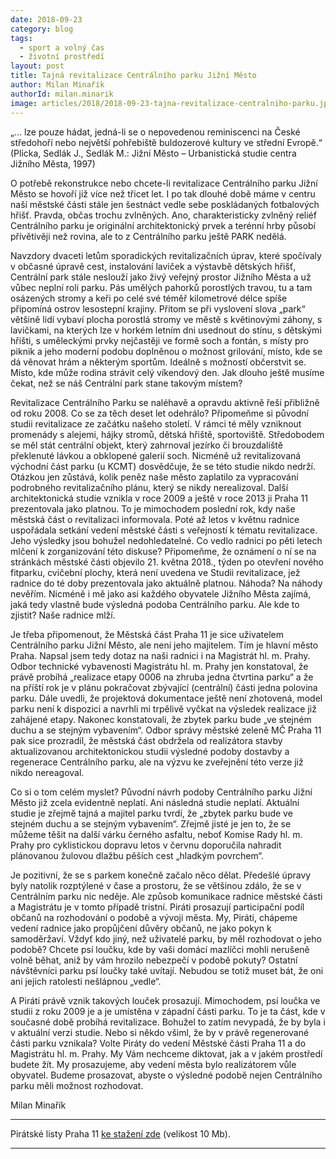 ```yaml
---
date: 2018-09-23
category: blog
tags:
  - sport a volný čas
  - životní prostředí
layout: post
title: Tajná revitalizace Centrálního parku Jižní Město
author: Milan Minařík
authorId: milan.minarik
image: articles/2018/2018-09-23-tajna-revitalizace-centralniho-parku.jpg
---
```


„... lze pouze hádat, jedná-li se o nepovedenou reminiscenci na České středohoří nebo největší pohřebiště buldozerové kultury ve střední Evropě.“ (Plicka, Sedlák J., Sedlák M.: Jižní Město – Urbanistická studie centra Jižního Města, 1997)

O potřebě rekonstrukce nebo chcete-li revitalizace Centrálního parku Jižní Město se hovoří již více než třicet let. I po tak dlouhé době máme v centru naší městské části stále jen šestnáct vedle sebe poskládaných fotbalových hřišť. Pravda, občas trochu zvlněných. Ano, charakteristicky zvlněný reliéf Centrálního parku je originální architektonický prvek a terénní hrby působí přívětivěji než rovina, ale to z Centrálního parku ještě PARK nedělá.

Navzdory dvaceti letům sporadických revitalizačních úprav, které spočívaly v občasné úpravě cest, instalování laviček a výstavbě dětských hřišť, Centrální park stále neslouží jako živý veřejný prostor Jižního Města a už vůbec neplní roli parku. Pás umělých pahorků porostlých travou, tu a tam osázených stromy a keři po celé své téměř kilometrové délce spíše připomíná ostrov lesostepní krajiny. Přitom se při vyslovení slova „park“ většině lidí vybaví plocha porostlá stromy ve městě s květinovými záhony, s lavičkami, na kterých lze v horkém letním dni usednout do stínu, s dětskými hřišti, s uměleckými prvky nejčastěji ve formě soch a fontán, s místy pro piknik a jeho moderní podobu doplněnou o možnost grilování, místo, kde se dá věnovat hrám a některým sportům. Ideálně s možností občerstvit se. Místo, kde může rodina strávit celý víkendový den. Jak dlouho ještě musíme čekat, než se náš Centrální park stane takovým místem?

Revitalizace Centrálního Parku se naléhavě a opravdu aktivně řeší přibližně od roku 2008. Co se za těch deset let odehrálo? Připomeňme si původní studii revitalizace ze začátku našeho století. V rámci té měly vzniknout promenády s alejemi, hájky stromů, dětská hřiště, sportoviště. Středobodem se měl stát centrální objekt, který zahrnoval jezírko či brouzdaliště překlenuté lávkou a obklopené galerií soch. Nicméně už revitalizovaná východní část parku (u KCMT) dosvědčuje, že se této studie nikdo nedrží. Otázkou jen zůstává, kolik peněz naše město zaplatilo za vypracování podrobného revitalizačního plánu, který se nikdy nerealizoval.
Další architektonická studie vznikla v roce 2009 a ještě v roce 2013 ji Praha 11 prezentovala jako platnou. To je mimochodem poslední rok, kdy naše městská část o revitalizaci informovala. Poté až letos v květnu radnice uspořádala setkání vedení městské části s veřejností k tématu revitalizace. Jeho výsledky jsou bohužel nedohledatelné. Co vedlo radnici po pěti letech mlčení k zorganizování této diskuse? Připomeňme, že oznámení o ní se na stránkách městské části objevilo 21. května 2018., týden po otevření nového fitparku, cvičební plochy, která není uvedena ve Studii revitalizace, jež radnice do té doby prezentovala jako aktuálně platnou. Náhoda?
Na náhody nevěřím. Nicméně i mě jako asi každého obyvatele Jižního Města zajímá, jaká tedy vlastně bude výsledná podoba Centrálního parku. Ale kde to zjistit? Naše radnice mlží. 

Je třeba připomenout, že Městská část Praha 11 je sice uživatelem Centrálního parku Jižní Město, ale není jeho majitelem. Tím je hlavní město Praha. Napsal jsem tedy dotaz na naši radnici i na Magistrát hl. m. Prahy. Odbor technické vybavenosti Magistrátu hl. m. Prahy jen konstatoval, že právě probíhá „realizace etapy 0006 
na zhruba jedna čtvrtina parku“ a že na příští rok je v plánu pokračovat zbývající (centrální) části jedna polovina parku. Dále uvedli, že projektová dokumentace ještě není zhotovená, model parku není k dispozici a navrhli mi trpělivě vyčkat 
na výsledek realizace již zahájené etapy. Nakonec konstatovali, že zbytek parku bude 
„ve stejném duchu a se stejným vybavením“. Odbor správy městské zeleně MČ Praha 11 pak sice prozradil, že městská část obdržela od realizátora stavby aktualizovanou architektonickou studii výsledné podoby dostavby a regenerace Centrálního parku, ale na výzvu ke zveřejnění této verze již nikdo nereagoval.

Co si o tom celém myslet? Původní návrh podoby Centrálního parku Jižní Město již zcela evidentně neplatí. Ani následná studie neplatí. Aktuální studie je zřejmě tajná a majitel parku tvrdí, že „zbytek parku bude ve stejném duchu a se stejným vybavením“. Zřejmě jisté je jen to, že se můžeme těšit na další várku černého asfaltu, neboť Komise Rady hl. m. Prahy pro cyklistickou dopravu letos v červnu doporučila nahradit plánovanou žulovou dlažbu pěších cest „hladkým povrchem“.

Je pozitivní, že se s parkem konečně začalo něco dělat. Předešlé úpravy byly natolik rozptýlené v čase a prostoru, že se většinou zdálo, že se v Centrálním parku nic neděje. Ale způsob komunikace radnice městské části a Magistrátu je v tomto případě tristní. Piráti prosazují participační podíl občanů na rozhodování o podobě a vývoji města. My, Piráti, chápeme vedení radnice jako propůjčení důvěry občanů, ne jako pokyn k samoděržaví. Vždyť kdo jiný, než uživatelé parku, by měl rozhodovat o jeho podobě? Chcete psí loučku, kde by vaši domácí mazlíčci mohli nerušeně volně běhat, aniž by vám hrozilo nebezpečí v podobě pokuty? Ostatní návštěvníci parku psí loučky také uvítají. Nebudou se totiž muset bát, 
že oni ani jejich ratolesti nešlápnou „vedle“. 

A Piráti právě vznik takových louček prosazují. Mimochodem, psí loučka ve studii z roku 2009 je a je umístěna v západní části parku. To je ta část, kde v současné době probíhá revitalizace. Bohužel to zatím nevypadá, že by byla i v aktuální verzi studie. Nebo si někdo všiml, že by v právě regenerované části parku vznikala?
Volte Piráty do vedení Městské části Praha 11 a do Magistrátu hl. m. Prahy. My Vám nechceme diktovat, jak a v jakém prostředí budete žít. My prosazujeme, aby vedení města bylo realizátorem vůle obyvatel. Budeme prosazovat, abyste o výsledné podobě nejen Centrálního parku měli možnost rozhodovat.

Milan Minařík



---

Pirátské listy Praha 11 [ke stažení zde](/assets/pdf/2018-07-10-praha-11.pdf) (velikost 10 Mb).

- - -
